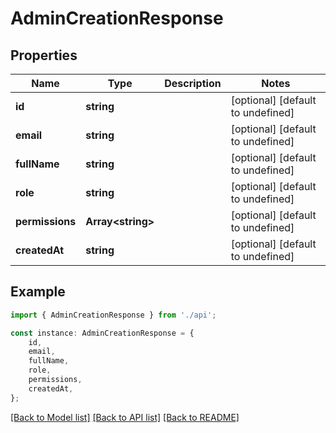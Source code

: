# AdminCreationResponse


## Properties

Name | Type | Description | Notes
------------ | ------------- | ------------- | -------------
**id** | **string** |  | [optional] [default to undefined]
**email** | **string** |  | [optional] [default to undefined]
**fullName** | **string** |  | [optional] [default to undefined]
**role** | **string** |  | [optional] [default to undefined]
**permissions** | **Array&lt;string&gt;** |  | [optional] [default to undefined]
**createdAt** | **string** |  | [optional] [default to undefined]

## Example

```typescript
import { AdminCreationResponse } from './api';

const instance: AdminCreationResponse = {
    id,
    email,
    fullName,
    role,
    permissions,
    createdAt,
};
```

[[Back to Model list]](../README.md#documentation-for-models) [[Back to API list]](../README.md#documentation-for-api-endpoints) [[Back to README]](../README.md)

